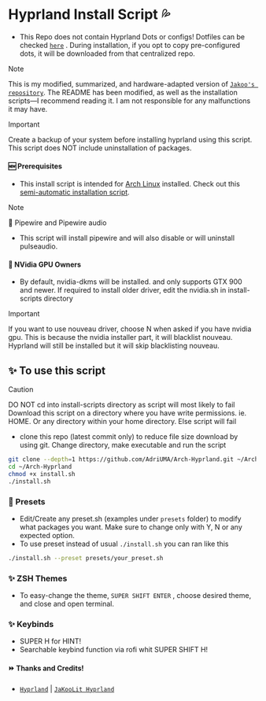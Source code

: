 # Hyprland Install Script 💦

- This Repo does not contain Hyprland Dots or configs! Dotfiles can be checked [`here`](https://github.com/AdriUMA/dotfiles) . During installation, if you opt to copy pre-configured dots, it will be downloaded from that centralized repo.

> [!NOTE]
> This is my modified, summarized, and hardware-adapted version of [`Jakoo's repository`](https://github.com/JaKooLit/Arch-Hyprland). The README has been modified, as well as the installation scripts—I recommend reading it. I am not responsible for any malfunctions it may have.

> [!IMPORTANT]
> Create a backup of your system before installing hyprland using this script. This script does NOT include uninstallation of packages.

#### 🆕 Prerequisites

- This install script is intended for [Arch Linux](https://archlinux.org/) installed. Check out this [semi-automatic installation script](https://github.com/AdriUMA/Arch-Install).

> [!NOTE]
> 🔘 Pipewire and Pipewire audio

- This script will install pipewire and will also disable or will uninstall pulseaudio.

#### 👀 NVidia GPU Owners

- By default, nvidia-dkms will be installed. and only supports GTX 900 and newer. If required to install older driver, edit the nvidia.sh in install-scripts directory

> [!IMPORTANT]
> If you want to use nouveau driver, choose N when asked if you have nvidia gpu. This is because the nvidia installer part, it will blacklist nouveau. Hyprland will still be installed but it will skip blacklisting nouveau.

## ✨ To use this script

> [!CAUTION]
> DO NOT cd into install-scripts directory as script will most likely to fail
> Download this script on a directory where you have write permissions. ie. HOME. Or any directory within your home directory. Else script will fail

- clone this repo (latest commit only) to reduce file size download by using git. Change directory, make executable and run the script

```bash
git clone --depth=1 https://github.com/AdriUMA/Arch-Hyprland.git ~/Arch-Hyprland
cd ~/Arch-Hyprland
chmod +x install.sh
./install.sh
```

### 🤟 Presets

- Edit/Create any preset.sh (examples under `presets` folder) to modify what packages you want. Make sure to change only with Y, N or any expected option.
- To use preset instead of usual `./install.sh` you can ran like this

```bash
./install.sh --preset presets/your_preset.sh
```

### ✨ ZSH Themes

- To easy-change the theme, `SUPER SHIFT ENTER` , choose desired theme, and close and open terminal.

### ✨ Keybinds

- SUPER H for HINT!
- Searchable keybind function via rofi whit SUPER SHIFT H!

#### ⏩ Thanks and Credits!

- [`Hyprland`](https://hyprland.org/) | [`JaKooLit Hyprland`](https://github.com/JaKooLit/Arch-Hyprland)
